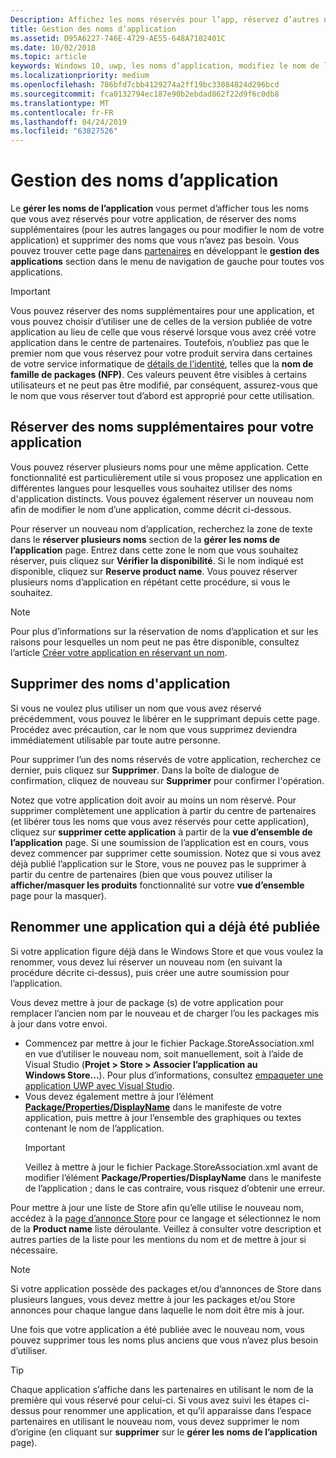 ```yaml
---
Description: Affichez les noms réservés pour l’app, réservez d’autres noms (pour d’autres langues ou pour changer le nom de l’app) et supprimez les noms réservés inutiles.
title: Gestion des noms d’application
ms.assetid: D95A6227-746E-4729-AE55-648A7102401C
ms.date: 10/02/2018
ms.topic: article
keywords: Windows 10, uwp, les noms d’application, modifiez le nom de l’application, nom de l’application mise à jour, nom de la partie nom de produit
ms.localizationpriority: medium
ms.openlocfilehash: 786bfd7cbb4129274a2ff19bc33084824d296bcd
ms.sourcegitcommit: fca0132794ec187e90b2ebdad862f22d9f6c0db8
ms.translationtype: MT
ms.contentlocale: fr-FR
ms.lasthandoff: 04/24/2019
ms.locfileid: "63827526"
---
```

# <a name="manage-app-names"></a>Gestion des noms d’application

Le **gérer les noms de l’application** vous permet d’afficher tous les noms que vous avez réservés pour votre application, de réserver des noms supplémentaires (pour les autres langages ou pour modifier le nom de votre application) et supprimer des noms que vous n’avez pas besoin. Vous pouvez trouver cette page dans [partenaires](https://partner.microsoft.com/dashboard) en développant le **gestion des applications** section dans le menu de navigation de gauche pour toutes vos applications.

> [!IMPORTANT]
> Vous pouvez réserver des noms supplémentaires pour une application, et vous pouvez choisir d’utiliser une de celles de la version publiée de votre application au lieu de celle que vous réservé lorsque vous avez créé votre application dans le centre de partenaires. Toutefois, n’oubliez pas que le premier nom que vous réservez pour votre produit servira dans certaines de votre service informatique de [détails de l’identité](view-app-identity-details.md), telles que la **nom de famille de packages (NFP)**. Ces valeurs peuvent être visibles à certains utilisateurs et ne peut pas être modifié, par conséquent, assurez-vous que le nom que vous réserver tout d’abord est approprié pour cette utilisation.


## <a name="reserve-additional-names-for-your-app"></a>Réserver des noms supplémentaires pour votre application

Vous pouvez réserver plusieurs noms pour une même application. Cette fonctionnalité est particulièrement utile si vous proposez une application en différentes langues pour lesquelles vous souhaitez utiliser des noms d'application distincts. Vous pouvez également réserver un nouveau nom afin de modifier le nom d’une application, comme décrit ci-dessous.

Pour réserver un nouveau nom d’application, recherchez la zone de texte dans le **réserver plusieurs noms** section de la **gérer les noms de l’application** page. Entrez dans cette zone le nom que vous souhaitez réserver, puis cliquez sur **Vérifier la disponibilité**. Si le nom indiqué est disponible, cliquez sur **Reserve product name**. Vous pouvez réserver plusieurs noms d’application en répétant cette procédure, si vous le souhaitez.

> [!NOTE]
> Pour plus d’informations sur la réservation de noms d’application et sur les raisons pour lesquelles un nom peut ne pas être disponible, consultez l’article [Créer votre application en réservant un nom](create-your-app-by-reserving-a-name.md).


## <a name="delete-app-names"></a>Supprimer des noms d'application

Si vous ne voulez plus utiliser un nom que vous avez réservé précédemment, vous pouvez le libérer en le supprimant depuis cette page. Procédez avec précaution, car le nom que vous supprimez deviendra immédiatement utilisable par toute autre personne.

Pour supprimer l’un des noms réservés de votre application, recherchez ce dernier, puis cliquez sur **Supprimer**. Dans la boîte de dialogue de confirmation, cliquez de nouveau sur **Supprimer** pour confirmer l'opération.

Notez que votre application doit avoir au moins un nom réservé. Pour supprimer complètement une application à partir du centre de partenaires (et libérer tous les noms que vous avez réservés pour cette application), cliquez sur **supprimer cette application** à partir de la **vue d’ensemble de l’application** page. Si une soumission de l’application est en cours, vous devez commencer par supprimer cette soumission. Notez que si vous avez déjà publié l’application sur le Store, vous ne pouvez pas le supprimer à partir du centre de partenaires (bien que vous pouvez utiliser la **afficher/masquer les produits** fonctionnalité sur votre **vue d’ensemble** page pour la masquer). 


## <a name="rename-an-app-that-has-already-been-published"></a>Renommer une application qui a déjà été publiée

Si votre application figure déjà dans le Windows Store et que vous voulez la renommer, vous devez lui réserver un nouveau nom (en suivant la procédure décrite ci-dessus), puis créer une autre soumission pour l’application. 

Vous devez mettre à jour de package (s) de votre application pour remplacer l’ancien nom par le nouveau et de charger l’ou les packages mis à jour dans votre envoi.
- Commencez par mettre à jour le fichier Package.StoreAssociation.xml en vue d’utiliser le nouveau nom, soit manuellement, soit à l’aide de Visual Studio (**Projet > Store > Associer l’application au Windows Store...**). Pour plus d’informations, consultez [empaqueter une application UWP avec Visual Studio](../packaging/packaging-uwp-apps.md).
- Vous devez également mettre à jour l’élément [**Package/Properties/DisplayName**](https://docs.microsoft.com/uwp/schemas/appxpackage/uapmanifestschema/element-displayname) dans le manifeste de votre application, puis mettre à jour l’ensemble des graphiques ou textes contenant le nom de l’application. 
  > [!IMPORTANT]
  > Veillez à mettre à jour le fichier Package.StoreAssociation.xml avant de modifier l’élément **Package/Properties/DisplayName** dans le manifeste de l’application ; dans le cas contraire, vous risquez d’obtenir une erreur.

Pour mettre à jour une liste de Store afin qu’elle utilise le nouveau nom, accédez à la [page d’annonce Store](create-app-store-listings.md) pour ce langage et sélectionnez le nom de la **Product name** liste déroulante. Veillez à consulter votre description et autres parties de la liste pour les mentions du nom et de mettre à jour si nécessaire.

> [!NOTE]
> Si votre application possède des packages et/ou d’annonces de Store dans plusieurs langues, vous devez mettre à jour les packages et/ou Store annonces pour chaque langue dans laquelle le nom doit être mis à jour.

Une fois que votre application a été publiée avec le nouveau nom, vous pouvez supprimer tous les noms plus anciens que vous n’avez plus besoin d’utiliser.

> [!TIP]
> Chaque application s’affiche dans les partenaires en utilisant le nom de la première qui vous réservé pour celui-ci. Si vous avez suivi les étapes ci-dessus pour renommer une application, et qu’il apparaisse dans l’espace partenaires en utilisant le nouveau nom, vous devez supprimer le nom d’origine (en cliquant sur **supprimer** sur le **gérer les noms de l’application** page). 

 

 




